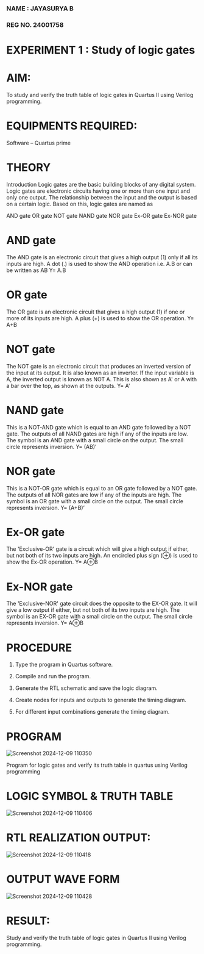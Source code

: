 ### NAME : JAYASURYA B
### REG NO. 24001758
# EXPERIMENT 1 : Study of logic gates

# AIM: 

To study and verify the truth table of logic gates in Quartus II using Verilog programming.

# EQUIPMENTS REQUIRED:

Software – Quartus prime 

# THEORY

Introduction Logic gates are the basic building blocks of any digital system. Logic gates are electronic circuits having one or more than one input and only one output. The relationship between the input and the output is based on a certain logic. Based on this, logic gates are named as

AND gate OR gate NOT gate NAND gate NOR gate Ex-OR gate Ex-NOR gate

# AND gate

The AND gate is an electronic circuit that gives a high output (1) only if all its inputs are high. A dot (.) is used to show the AND operation i.e. A.B or can be written as AB
Y= A.B

# OR gate 

The OR gate is an electronic circuit that gives a high output (1) if one or more of its inputs are high. A plus (+) is used to show the OR operation.
Y= A+B

# NOT gate

The NOT gate is an electronic circuit that produces an inverted version of the input at its output. It is also known as an inverter. If the input variable is A, the inverted output is known as NOT A. This is also shown as A' or A with a bar over the top, as shown at the outputs.
Y= A'

# NAND gate

This is a NOT-AND gate which is equal to an AND gate followed by a NOT gate. The outputs of all NAND gates are high if any of the inputs are low. The symbol is an AND gate with a small circle on the output. The small circle represents inversion.
Y= (AB)’

# NOR gate

This is a NOT-OR gate which is equal to an OR gate followed by a NOT gate. The outputs of all NOR gates are low if any of the inputs are high. The symbol is an OR gate with a small circle on the output. The small circle represents inversion.
Y= (A+B)’

# Ex-OR gate

The 'Exclusive-OR' gate is a circuit which will give a high output if either, but not both of its two inputs are high. An encircled plus sign (⊕) is used to show the Ex-OR operation.
Y= A⊕B

# Ex-NOR gate

The 'Exclusive-NOR' gate circuit does the opposite to the EX-OR gate. It will give a low output if either, but not both of its two inputs are high. The symbol is an EX-OR gate with a small circle on the output. The small circle represents inversion.
Y= A⊕B

# PROCEDURE 

1.	Type the program in Quartus software.

2.	Compile and run the program.

3.	Generate the RTL schematic and save the logic diagram.

4.	Create nodes for inputs and outputs to generate the timing diagram.

5.	For different input combinations generate the timing diagram.


# PROGRAM

![Screenshot 2024-12-09 110350](https://github.com/user-attachments/assets/9bc78e00-8b29-410f-8f22-9d14784266d8)

Program for logic gates and verify its truth table in quartus using Verilog programming
 
# LOGIC SYMBOL & TRUTH TABLE

![Screenshot 2024-12-09 110406](https://github.com/user-attachments/assets/cc4c2155-69a3-4d9a-8f6a-d935839f27ae)



# RTL REALIZATION OUTPUT:

![Screenshot 2024-12-09 110418](https://github.com/user-attachments/assets/67af535b-5dce-4a4b-a5b4-3bb0325e91b1)

# OUTPUT WAVE FORM

![Screenshot 2024-12-09 110428](https://github.com/user-attachments/assets/b8450a0c-0052-4ecc-91d2-f4f03e2e8238)


# RESULT:

Study and verify the truth table of logic gates in Quartus II using Verilog
programming.


